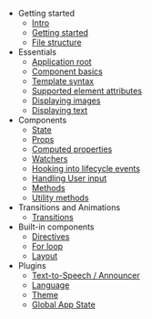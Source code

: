- Getting started
  - [Intro](/getting_started/intro.md)
  - [Getting started](/getting_started/getting_started.md)
  - [File structure](/getting_started/file_structure.md)
- Essentials
  - [Application root](/essentials/application_root.md)
  - [Component basics](/essentials/components.md)
  - [Template syntax](/essentials/template_syntax.md)
  - [Supported element attributes](/essentials/element_attributes.md)
  - [Displaying images](/essentials/displaying_images.md)
  - [Displaying text](/essentials/displaying_text.md)
- Components
  - [State](/components/component_state.md)
  - [Props](/components/props.md)
  - [Computed properties](/components/computed_properties.md)
  - [Watchers](/components/watchers.md)
  - [Hooking into lifecycle events](/components/lifecycle_events.md)
  - [Handling User input](/components/user_input.md)
  - [Methods](/components/methods.md)
  - [Utility methods](/components/utility_methods.md)
- Transitions and Animations
  - [Transitions](/transitions_animations/transitions.md)
- Built-in components
  - [Directives](/built-in/directives.md)
  - [For loop](/built-in/for-loop.md)
  - [Layout](/built-in/layout.md)
- Plugins
  - [Text-to-Speech / Announcer](/plugins/text-to-speech-announcer.md)
  - [Language](/plugins/language.md)
  - [Theme](/plugins/theme.md)
  - [Global App State](/plugins/global_app_state.md)
